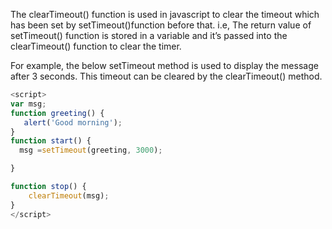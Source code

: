 
  The clearTimeout() function is used in javascript to clear the timeout which has been set by setTimeout()function before that. i.e, The return value of setTimeout() function is stored in a variable and it’s passed into the clearTimeout() function to clear the timer.

  For example, the below setTimeout method is used to display the message after 3 seconds. This timeout can be cleared by the clearTimeout() method.

  ```javascript
  <script>
  var msg;
  function greeting() {
     alert('Good morning');
  }
  function start() {
    msg =setTimeout(greeting, 3000);

  }

  function stop() {
      clearTimeout(msg);
  }
  </script>
  ```
